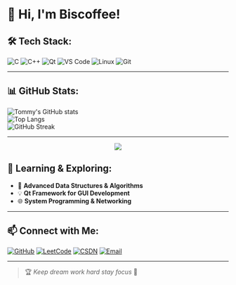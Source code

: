 # 👋 Hi, I'm Biscoffee!

## 🛠 Tech Stack:
![C](https://img.shields.io/badge/-C-00599C?style=flat-square&logo=c)
![C++](https://img.shields.io/badge/-C++-00599C?style=flat-square&logo=cplusplus)
![Qt](https://img.shields.io/badge/-Qt-41CD52?style=flat-square&logo=qt)
![VS Code](https://img.shields.io/badge/-VSCode-007ACC?style=flat-square&logo=visual-studio-code)
![Linux](https://img.shields.io/badge/-Linux-FCC624?style=flat-square&logo=linux)
![Git](https://img.shields.io/badge/-Git-F05032?style=flat-square&logo=git)

---

## 📊 GitHub Stats:
![Tommy's GitHub stats](https://github-readme-stats.vercel.app/api?username=Tommy-MrWu&show_icons=true&theme=tokyonight)  
![Top Langs](https://github-readme-stats.vercel.app/api/top-langs/?username=Tommy-MrWu&layout=compact&theme=tokyonight)  
![GitHub Streak](https://github-readme-streak-stats.herokuapp.com/?user=Tommy-MrWu&theme=radical)  

---

<div align="center"> <img src="https://github-readme-activity-graph.vercel.app/graph?username=yang-tian-hub&theme=xcode" /> </div>


## 🌱 Learning & Exploring:
- 🚀 **Advanced Data Structures & Algorithms**
- 💡 **Qt Framework for GUI Development**
- 🌐 **System Programming & Networking**

---

## 📫 Connect with Me:
[![GitHub](https://img.shields.io/badge/-GitHub-181717?style=flat-square&logo=github)](https://github.com/Biscoffee)
[![LeetCode](https://img.shields.io/badge/-LeetCode-FFA116?style=flat-square&logo=leetcode)](https://leetcode.cn/u/wu-tong-1ms/)
[![CSDN](https://img.shields.io/badge/-CSDN-DC382D?style=flat-square&logo=csdn)](https://blog.csdn.net/2402_86720949?spm=1000.2115.3001.5343)
[![Email](https://img.shields.io/badge/-Email-D14836?style=flat-square&logo=gmail&logoColor=white)](mailto:17813123671@163.com)

---

> 🏆 *Keep dream   work hard   stay focus* 🚀

